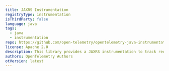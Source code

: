 ```yaml
---
title: JAXRS Instrumentation
registryType: instrumentation
isThirdParty: false
language: java
tags:
  - java
  - instrumentation
repo: https://github.com/open-telemetry/opentelemetry-java-instrumentation/tree/master/instrumentation/jaxrs
license: Apache 2.0
description: This library provides a JAXRS instrumentation to track requests through OpenTelemetry.
authors: OpenTelemetry Authors
otVersion: latest
---
```

